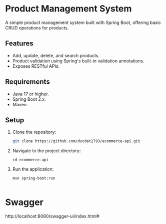 # Product Management System

A simple product management system built with Spring Boot, offering basic CRUD operations for products.

## Features
- Add, update, delete, and search products.
- Product validation using Spring's built-in validation annotations.
- Exposes RESTful APIs.

## Requirements
- Java 17 or higher.
- Spring Boot 2.x.
- Maven.

## Setup
1. Clone the repository:
   ```bash
   git clone https://github.com/ducdat2793/ecommerce-api.git
2. Navigate to the project directory:
   ```
   cd ecommerce-api
3. Run the application:
   ```
   mvn spring-boot:run


# Swagger
http://localhost:8080/swagger-ui/index.html#
